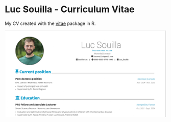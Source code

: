 # Luc Souilla - Curriculum Vitae

My CV created with the [vitae](https://github.com/mitchelloharawild/vitae) package in R. 



[![CV](preview.jpg)](https://github.com/Souilla-Luc/CV/main/CV.pdf)
